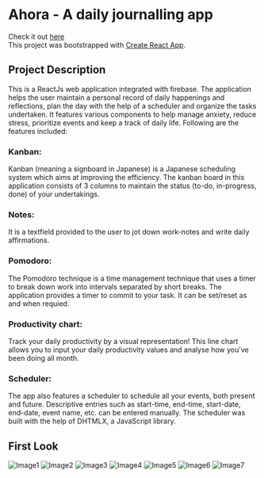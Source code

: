 # Ahora - A daily journalling app

Check it out [here](https://journal-cc843.web.app/) \
This project was bootstrapped with [Create React App](https://github.com/facebook/create-react-app).

## Project Description
This is a ReactJs web application integrated with firebase. The application helps the user maintain a personal record of daily happenings and reflections, plan the day with the help of a scheduler and organize the tasks undertaken. It features various components to help manage anxiety, reduce stress, prioritize events and keep a track of daily life. Following are the features included:

### Kanban:
Kanban (meaning a signboard in Japanese) is a Japanese scheduling system which aims at improving the efficiency. The kanban board in this application consists of 3 columns to maintain the status (to-do, in-progress, done) of your undertakings.

### Notes:
It is a textfield provided to the user to jot down work-notes and write daily affirmations.

### Pomodoro:
The Pomodoro technique is a time management technique that uses a timer to break down work into intervals separated by short breaks. The application provides a timer to commit to your task. It can be set/reset as and when requied. 

### Productivity chart:
Track your daily productivity by a visual representation! This line chart allows you to input your daily productivity values and analyse how you've been doing all month.

### Scheduler:
The app also features a scheduler to schedule all your events, both present and future. Descriptive entries such as start-time, end-time, start-date, end-date, event name, etc. can be entered manually. The scheduler was built  with the help of DHTMLX, a JavaScript library.

## First Look
![Image1](https://github.com/AsavariA/journal-app/blob/master/first-look/Ahora%20-%20Google%20Chrome%2026-05-2021%2011_54_58.png)
![Image2](https://github.com/AsavariA/journal-app/blob/master/first-look/Ahora%20-%20Google%20Chrome%2026-05-2021%2011_55_11.png)
![Image3](https://github.com/AsavariA/journal-app/blob/master/first-look/Ahora%20-%20Google%20Chrome%2026-05-2021%2011_55_40.png)
![Image4](https://github.com/AsavariA/journal-app/blob/master/first-look/Ahora%20-%20Google%20Chrome%2026-05-2021%2011_55_53.png)
![Image5](https://github.com/AsavariA/journal-app/blob/master/first-look/Ahora%20-%20Google%20Chrome%2026-05-2021%2011_56_51.png)
![Image6](https://github.com/AsavariA/journal-app/blob/master/first-look/Ahora%20-%20Google%20Chrome%2026-05-2021%2011_57_17.png)
![Image7](https://github.com/AsavariA/journal-app/blob/master/first-look/Ahora%20-%20Google%20Chrome%2026-05-2021%2011_58_40.png)

